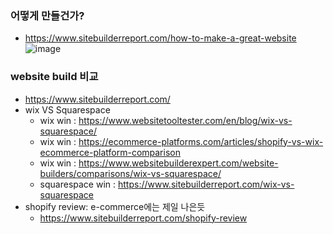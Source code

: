 ### 어떻게 만들건가?
* https://www.sitebuilderreport.com/how-to-make-a-great-website
![image](https://user-images.githubusercontent.com/1837913/56710513-78f01780-6761-11e9-9e81-28e8fbaa0b70.png)


### website build 비교 
* https://www.sitebuilderreport.com/
* wix VS Squarespace
   * wix win : https://www.websitetooltester.com/en/blog/wix-vs-squarespace/
   * wix win : https://ecommerce-platforms.com/articles/shopify-vs-wix-ecommerce-platform-comparison
   * wix win : https://www.websitebuilderexpert.com/website-builders/comparisons/wix-vs-squarespace/
   * squarespace win : https://www.sitebuilderreport.com/wix-vs-squarespace
* shopify review: e-commerce에는 제일 나은듯
   * https://www.sitebuilderreport.com/shopify-review
   
